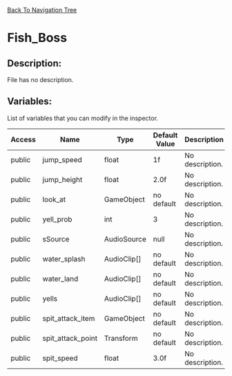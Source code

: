 [Back To Navigation Tree](https://wesleywh.github.io/GameDevRepo/docs/navigation.html)
# Fish_Boss

## Description:
File has no description.

## Variables:
List of variables that you can modify in the inspector.

|Access|Name|Type|Default Value|Description|
|---|---|---|---|---|
|public|jump_speed|float|1f|No description.|
|public|jump_height|float|2.0f|No description.|
|public|look_at|GameObject|no default|No description.|
|public|yell_prob|int|3|No description.|
|public|sSource|AudioSource|null|No description.|
|public|water_splash|AudioClip[]|no default|No description.|
|public|water_land|AudioClip[]|no default|No description.|
|public|yells|AudioClip[]|no default|No description.|
|public|spit_attack_item|GameObject|no default|No description.|
|public|spit_attack_point|Transform|no default|No description.|
|public|spit_speed|float|3.0f|No description.|
